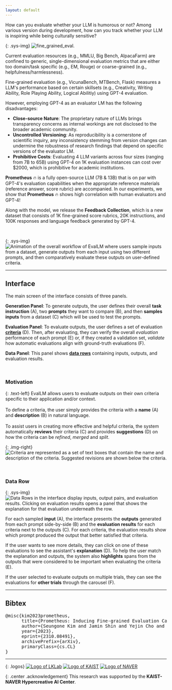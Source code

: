 ```yaml
---
layout: default
---
```


How can you evaluate whether your LLM is humorous or not? Among various version during development, how can you track whether your LLM is inspiring while being culturally sensitive?

{: .sys-img}
![fine_grained_eval.](/assets/img/figure1.png)

Current evaluation resources (e.g., MMLU, Big Bench, AlpacaFarm) are confined to generic, single-dimensional evaluation metrics that are either too domain/task specific (e.g., EM, Rouge) or coarse-grained (e.g., helpfulness/harmlessness). 

Fine-grained evaluation (e.g., VicunaBench, MTBench, Flask) measures a LLM's performance based on certain skillsets (e.g., Creativity, Writing Ability, Role Playing Ability, Logical Abilitiy) using GPT-4 evaluation.

However, employing GPT-4 as an evaluator LM has the following disadvantages:
* <b>Close-source Nature</b>: The proprietary nature of LLMs brings transparency concerns as internal workings are not disclosed to the broader academic community.
* <b>Uncontrolled Versioning</b>: As reproducibility is a cornerstone of scientific inquiry, any inconsistency stemming from version changes can undermine the robustness of research findings that depend on specific versions of the evaluator LM.
* <b>Prohibitive Costs</b>: Evaluating 4 LLM variants across four sizes (ranging from 7B to 65B) using GPT-4 on 1K evaluation instances can cost over $2000, which is prohibitive for academic institutions.

<span class="sys-name">**Prometheus**</span> 🔥 is a fully open-source LLM (7B & 13B) that is on par with GPT-4's evaluation capabilities when the appropriate reference materials (reference answer, score rubric) are accompanied. In our experiments, we show that <span class="sys-name">**Prometheus**</span> 🔥 shows high correlation with human evaluators and GPT-4!


Along with the model, we release the **Feedback Collection**, which is a new dataset that consists of 1K fine-grained score rubrics, 20K instructions, and 100K responses and language feedback generated by GPT-4.


<br/>

{: .sys-img}
![Animation of the overall workflow of EvalLM where users sample inputs from a dataset, generate outputs from each input using two different prompts, and then comparatively evaluate these outputs on user-defined criteria.](/assets/img/animation.gif)

------

## Interface

The main screen of the interface consists of three panels.

<b>Generation Panel</b>: To generate outputs, the user defines their overall **task instruction** (A), two **prompts** they want to compare (B), and then **samples inputs** from a dataset (C) which will be used to test the prompts.

**Evaluation Panel**: To evaluate outputs, the user defines a set of evaluation **<a href="#criteria" target="_self">criteria</a>** (D). Then, after evaluating, they can verify the overall *evaluation* performance of each prompt (E) or, if they created a validation set, *validate* how automatic evaluations align with ground-truth evaluations (F).

**Data Panel**: This panel shows **<a href="#datarow" target="_self">data rows</a>** containing inputs, outputs, and evaluation results. 

<br/>

### <span id="motivation">Motivation</span>

{: .text-left}
<span class="sys-name">EvalLM</span> allows users to evaluate outputs on their own criteria specific to their application and/or context. 
<br/><br/>
To define a criteria, the user simply provides the criteria with a **name** (A) and **description** (B) in natural language.
<br/><br/>
To assist users in creating more effective and helpful criteria, the system automatically **reviews** their criteria (C) and provides **suggestions** (D) on how the criteria can be *refined*, *merged* and *split*.

{: .img-right}
![Criteria are represented as a set of text boxes that contain the name and description of the criteria. Suggested revisions are shown below the criteria.](/assets/img/figure2.png)

<br/>

### <span id="datarow">Data Row</span>

{: .sys-img}
![Data Rows in the interface display inputs, output pairs, and evaluation results. Clicking on evaluation results opens a panel that shows the explanation for that evaluation underneath the row.](/assets/img/figure2.png)

For each sampled **input** (A), the interface presents the **outputs** generated from each prompt side-by-side (B) and the **evaluation results** for each criteria next to the outputs (C). For each criteria, the evaluation results show which prompt produced the output that better satisfied that criteria.

If the user wants to see more details, they can click on one of these evaluations to see the assistant's **explanation** (D). To help the user match the explanation and outputs, the system also **highlights** spans from the outputs that were considered to be important when evaluating the criteria (E).

If the user selected to evaluate outputs on multiple trials, they can see the evaluations for **other trials** through the carousel (F). 

------

## Bibtex
<pre>
@misc{kim2023prometheus,
      title={Prometheus: Inducing Fine-grained Evaluation Capability in Language Models}, 
      author={Seungone Kim and Jamin Shin and Yejin Cho and Joel Jang and Shayne Longpre and Hwaran Lee and Sangdoo Yun and Seongjin Shin and Sungdong Kim and James Thorne and Minjoon Seo},
      year={2023},
      eprint={2310.08491},
      archivePrefix={arXiv},
      primaryClass={cs.CL}
}
</pre>

------

{: .logos}
[![Logo of LKLab](/assets/img/lklab_logo.png)](https://lklab.kaist.ac.kr/)
[![Logo of KAIST](/assets/img/kaist_logo.png)](https://kaist.ac.kr)
[![Logo of NAVER](/assets/img/naver_ai_lab_logo.png)](https://www.facebook.com/NAVERAILAB)

{: .center .acknowledgement}
This research was supported by the **KAIST-NAVER Hypercreative AI Center**.
